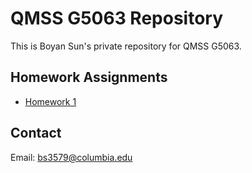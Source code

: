 # QMSS G5063 Repository

This is Boyan Sun's private repository for QMSS G5063.

## Homework Assignments
- [Homework 1](hw01/)

## Contact
Email: bs3579@columbia.edu
